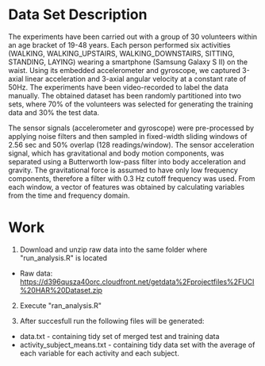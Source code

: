 Data Set Description
====================

The experiments have been carried out with a group of 30 volunteers within an age bracket of 19-48 years. Each person performed six activities (WALKING, WALKING_UPSTAIRS, WALKING_DOWNSTAIRS, SITTING, STANDING, LAYING) wearing a smartphone (Samsung Galaxy S II) on the waist. Using its embedded accelerometer and gyroscope, we captured 3-axial linear acceleration and 3-axial angular velocity at a constant rate of 50Hz. The experiments have been video-recorded to label the data manually. The obtained dataset has been randomly partitioned into two sets, where 70% of the volunteers was selected for generating the training data and 30% the test data.

The sensor signals (accelerometer and gyroscope) were pre-processed by applying noise filters and then sampled in fixed-width sliding windows of 2.56 sec and 50% overlap (128 readings/window). The sensor acceleration signal, which has gravitational and body motion components, was separated using a Butterworth low-pass filter into body acceleration and gravity. The gravitational force is assumed to have only low frequency components, therefore a filter with 0.3 Hz cutoff frequency was used. From each window, a vector of features was obtained by calculating variables from the time and frequency domain.

Work
====

1. Download and unzip raw data into the same folder where "run_analysis.R" is located
* Raw data: https://d396qusza40orc.cloudfront.net/getdata%2Fprojectfiles%2FUCI%20HAR%20Dataset.zip
  
2. Execute "ran_analysis.R"

3. After succesfull run the following files will be generated:
* data.txt - containing tidy set of merged test and training data
* activity_subject_means.txt - containing tidy data set with the average of each variable for each activity and each subject.




